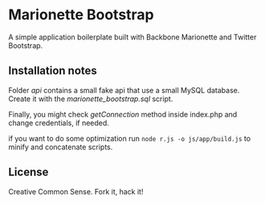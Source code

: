 Marionette Bootstrap
====================

A simple application boilerplate built with Backbone Marionette and Twitter Bootstrap.


Installation notes
------------------

Folder *api* contains a small fake api that use a small MySQL database. Create it with the *marionette_bootstrap.sql* script.

Finally, you might check *getConnection* method inside index.php and change credentials, if needed.

if you want to do some optimization run ```node r.js -o js/app/build.js``` to minify and concatenate scripts.

License
-------
Creative Common Sense. Fork it, hack it!
